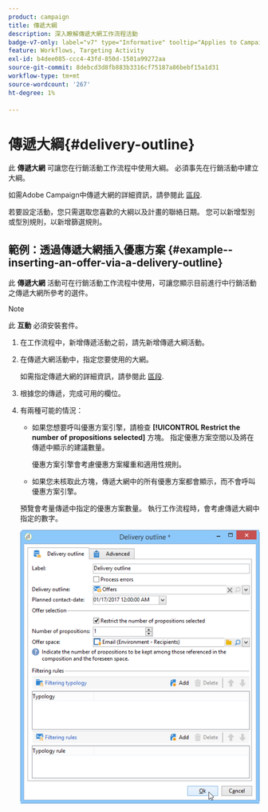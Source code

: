 ```yaml
---
product: campaign
title: 傳遞大綱
description: 深入瞭解傳遞大網工作流程活動
badge-v7-only: label="v7" type="Informative" tooltip="Applies to Campaign Classic v7 only"
feature: Workflows, Targeting Activity
exl-id: b4dee085-ccc4-43fd-850d-1501a99272aa
source-git-commit: 8debcd3d8fb883b3316cf75187a86bebf15a1d31
workflow-type: tm+mt
source-wordcount: '267'
ht-degree: 1%

---
```


# 傳遞大綱{#delivery-outline}



此 **傳遞大網** 可讓您在行銷活動工作流程中使用大綱。 必須事先在行銷活動中建立大綱。

如需Adobe Campaign中傳遞大網的詳細資訊，請參閱此 [區段](../../campaign/using/marketing-campaign-deliveries.md#associating-and-structuring-resources-linked-via-a-delivery-outline).

若要設定活動，您只需選取您喜歡的大綱以及計畫的聯絡日期。 您可以新增型別或型別規則，以新增篩選規則。

## 範例：透過傳遞大網插入優惠方案 {#example--inserting-an-offer-via-a-delivery-outline}

此 **傳遞大網** 活動可在行銷活動工作流程中使用，可讓您顯示目前進行中行銷活動之傳遞大網所參考的選件。

>[!NOTE]
>
>此 **互動** 必須安裝套件。

1. 在工作流程中，新增傳遞活動之前，請先新增傳遞大綱活動。
1. 在傳遞大網活動中，指定您要使用的大網。

   如需指定傳遞大網的詳細資訊，請參閱此 [區段](../../campaign/using/marketing-campaign-deliveries.md#associating-and-structuring-resources-linked-via-a-delivery-outline).

1. 根據您的傳遞，完成可用的欄位。
1. 有兩種可能的情況：

   * 如果您想要呼叫優惠方案引擎，請檢查 **[!UICONTROL Restrict the number of propositions selected]** 方塊。 指定優惠方案空間以及將在傳遞中顯示的建議數量。

      優惠方案引擎會考慮優惠方案權重和適用性規則。

   * 如果您未核取此方塊，傳遞大網中的所有優惠方案都會顯示，而不會呼叫優惠方案引擎。

   預覽會考量傳遞中指定的優惠方案數量。 執行工作流程時，會考慮傳遞大綱中指定的數字。

   ![](assets/int_compo_offre_wf1.png)
